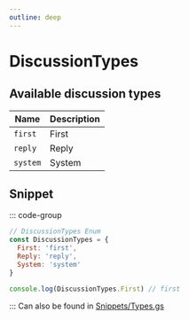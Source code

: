 ```yaml
---
outline: deep
---
```


# DiscussionTypes

## Available discussion types

| Name     | Description |
|----------|-------------|
| `first`  | First       |
| `reply`  | Reply       |
| `system` | System      |

## Snippet

::: code-group

```js [enum.gs]
// DiscussionTypes Enum
const DiscussionTypes = {
  First: 'first',
  Reply: 'reply',
  System: 'system'
}

console.log(DiscussionTypes.First) // first
```

:::
Can also be found in [Snippets/Types.gs](../../../snippets/snippets/types)